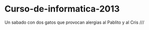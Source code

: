 Curso-de-informatica-2013
=========================

Un sabado con dos gatos que provocan alergias al Pablito y al Cris ///
